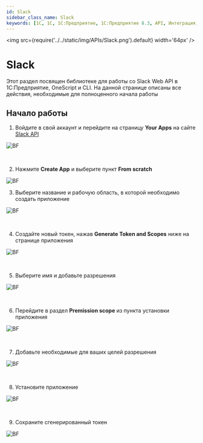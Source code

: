 ```yaml
---
id: Slack
sidebar_class_name: Slack
keywords: [1C, 1С, 1С:Предприятие, 1С:Предприятие 8.3, API, Интеграция, Сервисы, Обмен, OneScript, CLI, Slack]
---
```


<img src={require('../../static/img/APIs/Slack.png').default} width='64px' />

# Slack

Этот раздел посвящен библиотеке для работы со Slack Web API в 1С:Предприятие, OneScript и CLI. На данной странице описаны все действия, необходимые для полноценного начала работы

## Начало работы

1. Войдите в свой аккаунт и перейдите на страницу **Your Apps** на сайте [Slack API](https://api.slack.com)

![BF](../../static/img/Docs/Slack/1.png)

<br/>

2. Нажмите **Create App** и выберите пункт **From scratch**

![BF](../../static/img/Docs/Slack/2.png)

3. Выберите название и рабочую область, в которой необходимо создать приложение

![BF](../../static/img/Docs/Slack/3.png)

<br/>

4. Создайте новый токен, нажав **Generate Token and Scopes** ниже на странице приложения

![BF](../../static/img/Docs/Slack/4.png)

<br/>

5. Выберите имя и добавьте разрешения

![BF](../../static/img/Docs/Slack/5.png)

<br/>

6. Перейдите в раздел **Premission scope** из пункта установки приложения

![BF](../../static/img/Docs/Slack/6.png)

<br/>

7. Добавьте необходимые для ваших целей разрешения

![BF](../../static/img/Docs/Slack/7.png)

<br/>

8. Установите приложение

![BF](../../static/img/Docs/Slack/8.png)

<br/>

9. Сохраните сгенерированный токен

![BF](../../static/img/Docs/Slack/9.png)

<br/>